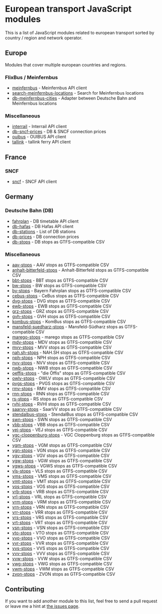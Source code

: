 # European transport JavaScript modules

This is a list of JavaScript modules related to european transport sorted by country / region and network operator.

## Europe

Modules that cover multiple european countries and regions.

### FlixBus / Meinfernbus

- [meinfernbus](https://github.com/juliuste/meinfernbus) - Meinfernbus API client
- [search-meinfernbus-locations](https://github.com/derhuerst/search-meinfernbus-locations) - Search for Meinfernbus locations
- [db-meinfernbus-cities](https://github.com/juliuste/db-meinfernbus-cities) - Adapter between Deutsche Bahn and Meinfernbus locations

### Miscellaneous

- [interrail](https://github.com/juliuste/interrail) - Interrail API client
- [db-sncf-prices](https://github.com/juliuste/db-sncf-prices) - DB & SNCF connection prices
- [ouibus](https://github.com/juliuste/ouibus) - OUIBUS API client
- [tallink](https://github.com/juliuste/tallink) - tallink ferry API client

## France

### SNCF

- [sncf](https://github.com/juliuste/sncf) - SNCF API client

## Germany

### Deutsche Bahn (DB)

- [fahrplan](https://github.com/pbock/fahrplan) - DB timetable API client
- [db-hafas](https://github.com/derhuerst/db-hafas) - DB Hafas API client
- [db-stations](https://github.com/derhuerst/db-stations) - List of DB stations
- [db-prices](https://github.com/juliuste/db-prices) - DB connection prices
- [db-stops](https://github.com/highsource/db-stops) - DB stops as GTFS-compatible CSV

### Miscellaneous

- [aav-stops](https://github.com/highsource/aav-stops) - AAV stops as GTFS-compatible CSV
- [anhalt-bitterfeld-stops](https://github.com/highsource/anhalt-bitterfeld-stops) - Anhalt-Bitterfeld stops as GTFS-compatible CSV
- [bbt-stops](https://github.com/highsource/bbt-stops) - BBT stops as GTFS-compatible CSV
- [bw-stops](https://github.com/highsource/bw-stops) - BW stops as GTFS-compatible CSV
- [by-stops](https://github.com/highsource/by-stops) - Bayern Fahrplan stops as GTFS-compatible CSV
- [cebus-stops](https://github.com/highsource/cebus-stops) - CeBus stops as GTFS-compatible CSV
- [dvg-stops](https://github.com/highsource/dvg-stops) - DVG stops as GTFS-compatible CSV
- [ewb-stops](https://github.com/highsource/ewb-stops) - EWB stops as GTFS-compatible CSV
- [grz-stops](https://github.com/highsource/grz-stops) - GRZ stops as GTFS-compatible CSV
- [gvh-stops](https://github.com/highsource/gvh-stops) - GVH stops as GTFS-compatible CSV
- [kombus-stops](https://github.com/highsource/kombus-stops) - KomBus stops as GTFS-compatible CSV
- [mansfeld-suedharz-stops](https://github.com/highsource/mansfeld-suedharz-stops) - Mansfeld-Südharz stops as GTFS-compatible CSV
- [marego-stops](https://github.com/highsource/marego-stops) - marego stops as GTFS-compatible CSV
- [mdv-stops](https://github.com/highsource/mdv-stops) - MDV stops as GTFS-compatible CSV
- [mvv-stops](https://github.com/highsource/mvv-stops) - MVV stops as GTFS-compatible CSV
- [nah.sh-stops](https://github.com/highsource/nah.sh-stops) - NAH.SH stops as GTFS-compatible CSV
- [nph-stops](https://github.com/highsource/nph-stops) - NPH stops as GTFS-compatible CSV
- [nvv-stops](https://github.com/highsource/nvv-stops) - NVV stops as GTFS-compatible CSV
- [nwb-stops](https://github.com/highsource/nwb-stops) - NWB stops as GTFS-compatible CSV
- [oeffis-stops](https://github.com/highsource/oeffis-stops) - "die Öffis" stops as GTFS-compatible CSV
- [owlv-stops](https://github.com/highsource/owlv-stops) - OWLV stops as GTFS-compatible CSV
- [pvgs-stops](https://github.com/highsource/pvgs-stops) - PVGS stops as GTFS-compatible CSV
- [rmv-stops](https://github.com/highsource/rmv-stops) - RMV stops as GTFS-compatible CSV
- [rnn-stops](https://github.com/highsource/rnn-stops) - RNN stops as GTFS-compatible CSV
- [rs-stops](https://github.com/highsource/rs-stops) - RS stops as GTFS-compatible CSV
- [rvhi-stops](https://github.com/highsource/rvhi-stops) - RVHI stops as GTFS-compatible CSV
- [saarvv-stops](https://github.com/highsource/saarvv-stops) - SaarVV stops as GTFS-compatible CSV
- [stendalbus-stops](https://github.com/highsource/stendalbus-stops) - StendalBus stops as GTFS-compatible CSV
- [swn-stops](https://github.com/highsource/swn-stops) - SWN stops as GTFS-compatible CSV
- [vbb-stops](https://github.com/highsource/vbb-stops) - VBB stops as GTFS-compatible CSV
- [vej-stops](https://github.com/highsource/vej-stops) - VEJ stops as GTFS-compatible CSV
- [vgc-cloppenburg-stops](https://github.com/highsource/vgc-cloppenburg-stops) - VGC Cloppenburg stops as GTFS-compatible CSV
- [vgm-stops](https://github.com/highsource/vgm-stops) - VGM stops as GTFS-compatible CSV
- [vgn-stops](https://github.com/highsource/vgn-stops) - VGN stops as GTFS-compatible CSV
- [vgv-stops](https://github.com/highsource/vgv-stops) - VGV stops as GTFS-compatible CSV
- [vgw-stops](https://github.com/highsource/vgw-stops) - VGW stops as GTFS-compatible CSV
- [vgws-stops](https://github.com/highsource/vgws-stops) - VGWS stops as GTFS-compatible CSV
- [vls-stops](https://github.com/highsource/vls-stops) - VLS stops as GTFS-compatible CSV
- [vms-stops](https://github.com/highsource/vms-stops) - VMS stops as GTFS-compatible CSV
- [vmt-stops](https://github.com/highsource/vmt-stops) - VMT stops as GTFS-compatible CSV
- [vos-stops](https://github.com/highsource/vos-stops) - VOS stops as GTFS-compatible CSV
- [vrb-stops](https://github.com/highsource/vrb-stops) - VRB stops as GTFS-compatible CSV
- [vrl-stops](https://github.com/highsource/vrl-stops) - VRL stops as GTFS-compatible CSV
- [vrm-stops](https://github.com/highsource/vrm-stops) - VRM stops as GTFS-compatible CSV
- [vrn-stops](https://github.com/highsource/vrn-stops) - VRN stops as GTFS-compatible CSV
- [vrr-stops](https://github.com/highsource/vrr-stops) - VRR stops as GTFS-compatible CSV
- [vrs-stops](https://github.com/highsource/vrs-stops) - VRS stops as GTFS-compatible CSV
- [vrt-stops](https://github.com/highsource/vrt-stops) - VRT stops as GTFS-compatible CSV
- [vsn-stops](https://github.com/highsource/vsn-stops) - VSN stops as GTFS-compatible CSV
- [vto-stops](https://github.com/highsource/vto-stops) - VTO stops as GTFS-compatible CSV
- [vvo-stops](https://github.com/highsource/vvo-stops) - VVO stops as GTFS-compatible CSV
- [vvr-stops](https://github.com/highsource/vvr-stops) - VVR stops as GTFS-compatible CSV
- [vvs-stops](https://github.com/highsource/vvs-stops) - VVS stops as GTFS-compatible CSV
- [vvv-stops](https://github.com/highsource/vvv-stops) - VVV stops as GTFS-compatible CSV
- [vvw-stops](https://github.com/highsource/vvw-stops) - VVW stops as GTFS-compatible CSV
- [vwg-stops](https://github.com/highsource/vwg-stops) - VWG stops as GTFS-compatible CSV
- [vwm-stops](https://github.com/highsource/vwm-stops) - VWM stops as GTFS-compatible CSV
- [zvon-stops](https://github.com/highsource/zvon-stops) - ZVON stops as GTFS-compatible CSV

## Contributing

If you want to add another module to this list, feel free to send a pull request or leave me a hint at [the issues page](https://github.com/juliuste/boilerplate/issues).